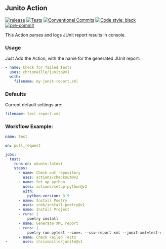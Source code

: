## Junito Action

[![release](https://img.shields.io/github/release/chrismaille/junito.svg)](https://github.com/chrismaille/junito/releases/latest)
[![Tests](https://github.com/chrismaille/junito/workflows/tests/badge.svg)](https://github.com/chrismaille/junito/actions)
[![Conventional Commits](https://img.shields.io/badge/Conventional%20Commits-1.0.0-yellow.svg)](https://conventionalcommits.org)
[![Code style: black](https://img.shields.io/badge/code%20style-black-000000.svg)](https://github.com/psf/black)
[![pre-commit](https://img.shields.io/badge/pre--commit-enabled-brightgreen?logo=pre-commit&logoColor=white)](https://github.com/pre-commit/pre-commit)

This Action parses and logs JUnit report results in console.

### Usage

Just Add the Action, with the name for the generated JUnit report:

```yml
- name: Check for failed Tests
  uses: chrismaille/junito@v1
  with:
    filename: my-junit-report.xml
```

### Defaults

Current default settings are:

```yaml
filename: test-report.xml
```

### Workflow Example:

```yaml
name: test

on: pull_request

jobs:
  test:
    runs-on: ubuntu-latest
    steps:
      - name: Check out repository
        uses: actions/checkout@v2
      - name: Set up python
        uses: actions/setup-python@v2
        with:
          python-version: 3.9
      - name: Install Poetry
        uses: snok/install-poetry@v1
      - name: Install Project
      - runs: |
          poetry install
      - name: Generate XML report
      - runs: |
          poetry run pytest --cov=. --cov-report xml --junit-xml=test-report.xml || true
      - name: Check Failed Tests
-       uses: chrismaille/junito@v1
```
